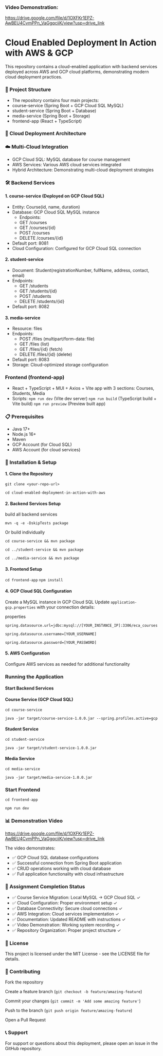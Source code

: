### Video Demonstration:
https://drive.google.com/file/d/1OXFKr1EPZ-AwBEU4CvmPPn_VaGgqciiK/view?usp=drive_link

# Cloud Enabled Deployment In Action with AWS & GCP
This repository contains a cloud-enabled application with backend services deployed across AWS and GCP cloud platforms, demonstrating modern cloud deployment practices.

### 📁 Project Structure
- The repository contains four main projects:
- course-service (Spring Boot + GCP Cloud SQL MySQL)
- student-service (Spring Boot + Database)
- media-service (Spring Boot + Storage)
- frontend-app (React + TypeScript)

### 🚀 Cloud Deployment Architecture

### ☁️ Multi-Cloud Integration
- GCP Cloud SQL: MySQL database for course management
- AWS Services: Various AWS cloud services integrated
- Hybrid Architecture: Demonstrating multi-cloud deployment strategies

### 🛠️ Backend Services
#### 1. course-service (Deployed on GCP Cloud SQL)
- Entity: Course(id, name, duration)
- Database: GCP Cloud SQL MySQL instance
  - Endpoints:
  - GET /courses
  - GET /courses/{id}
  - POST /courses
  - DELETE /courses/{id}
- Default port: 8081
- Cloud Configuration: Configured for GCP Cloud SQL connection

#### 2. student-service
- Document: Student(registrationNumber, fullName, address, contact, email)
- Endpoints:
  - GET /students
  - GET /students/{id}
  - POST /students
  - DELETE /students/{id}
- Default port: 8082

#### 3. media-service
- Resource: files
- Endpoints:
  - POST /files (multipart/form-data: file)
  - GET /files (list)
  - GET /files/{id} (fetch)
  - DELETE /files/{id} (delete)
- Default port: 8083
- Storage: Cloud-optimized storage configuration

### Frontend (frontend-app)
- React + TypeScript + MUI + Axios + Vite app with 3 sections: Courses, Students, Media
- Scripts:
`npm run dev` (Vite dev server)
`npm run build` (TypeScript build + Vite build)
`npm run preview` (Preview built app)

### 📋 Prerequisites
- Java 17+
- Node.js 16+
- Maven
- GCP Account (for Cloud SQL)
- AWS Account (for cloud services)

### 🔧 Installation & Setup
#### 1. Clone the Repository
`git clone <your-repo-url>`

`cd cloud-enabled-deployment-in-action-with-aws`

#### 2. Backend Services Setup
build all backend services

`mvn -q -e -DskipTests package`

Or build individually

`cd course-service && mvn package`

`cd ../student-service && mvn package`

`cd ../media-service && mvn package`

#### 3. Frontend Setup

`cd frontend-app`
`npm install`

#### 4. GCP Cloud SQL Configuration

Create a MySQL instance in GCP Cloud SQL
Update `application-gcp.properties` with your connection details:

properties

`spring.datasource.url=jdbc:mysql://[YOUR_INSTANCE_IP]:3306/eca_courses`

`spring.datasource.username=[YOUR_USERNAME]`

`spring.datasource.password=[YOUR_PASSWORD]`

#### 5. AWS Configuration
Configure AWS services as needed for additional functionality

### Running the Application
#### Start Backend Services

#### Course Service (GCP Cloud SQL)

`cd course-service`

`java -jar target/course-service-1.0.0.jar --spring.profiles.active=gcp`

#### Student Service

`cd student-service`

`java -jar target/student-service-1.0.0.jar`

#### Media Service

`cd media-service`

`java -jar target/media-service-1.0.0.jar`

### Start Frontend

`cd frontend-app`

`npm run dev`

### 📊 Demonstration Video
https://drive.google.com/file/d/1OXFKr1EPZ-AwBEU4CvmPPn_VaGgqciiK/view?usp=drive_link

The video demonstrates:

- ✅ GCP Cloud SQL database configurations
- ✅ Successful connection from Spring Boot application
- ✅ CRUD operations working with cloud database
- ✅ Full application functionality with cloud infrastructure

### 📝 Assignment Completion Status
- ✅ Course Service Migration: Local MySQL → GCP Cloud SQL ✓
- ✅ Cloud Configuration: Proper environment setup ✓
- ✅ Database Connectivity: Secure cloud connections ✓
- ✅ AWS Integration: Cloud services implementation ✓
- ✅ Documentation: Updated README with instructions ✓
- ✅ Video Demonstration: Working system recording ✓
- ✅ Repository Organization: Proper project structure ✓

### 📜 License
This project is licensed under the MIT License - see the LICENSE file for details.

### 🤝 Contributing
Fork the repository

Create a feature branch (`git checkout -b feature/amazing-feature`)

Commit your changes (`git commit -m 'Add some amazing feature'`)

Push to the branch (`git push origin feature/amazing-feature`)

Open a Pull Request

### 📞 Support
For support or questions about this deployment, please open an issue in the GitHub repository.
